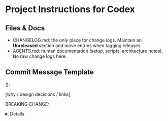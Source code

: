 # Project Instructions for Codex

## Files & Docs
- CHANGELOG.md: the only place for change logs. Maintain an **Unreleased** section and move entries when tagging releases.
- AGENTS.md: human documentation (setup, scripts, architecture notes). No raw change logs here.

## Commit Message Template
<type>(<scope>): <summary>

[why / design decisions / links]

BREAKING CHANGE: <details> (if any)

Allowed types: feat, fix, docs, refactor, test, chore, perf, build, ci, style.

## When Proposing Changes
- Show a file-by-file plan and minimal diff.
- Provide an updated snippet to append under `## [Unreleased]` in CHANGELOG.md.
- Add/adjust tests when logic changes.

